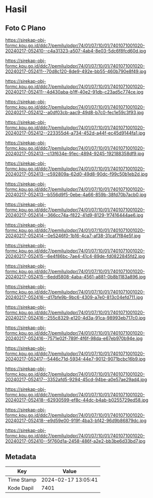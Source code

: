 # Hasil

## Foto C Plano

https://sirekap-obj-formc.kpu.go.id/ddc7/pemilu/pdpr/74/01/07/10/01/7401071001020-20240217-052410--c4a31323-a507-4ab4-8e03-5dc6f8fcd60d.jpg

https://sirekap-obj-formc.kpu.go.id/ddc7/pemilu/pdpr/74/01/07/10/01/7401071001020-20240217-052411--70d8c120-8de9-492e-bb55-460b790e8f49.jpg

https://sirekap-obj-formc.kpu.go.id/ddc7/pemilu/pdpr/74/01/07/10/01/7401071001020-20240217-052411--4d430aba-b1ff-40e2-91db-c23ad5c774ce.jpg

https://sirekap-obj-formc.kpu.go.id/ddc7/pemilu/pdpr/74/01/07/10/01/7401071001020-20240217-052412--a0df03cb-aac9-49d8-b7c0-fec1e59c3f93.jpg

https://sirekap-obj-formc.kpu.go.id/ddc7/pemilu/pdpr/74/01/07/10/01/7401071001020-20240217-052412--223355d4-a734-452d-a44f-ec45d9144fa1.jpg

https://sirekap-obj-formc.kpu.go.id/ddc7/pemilu/pdpr/74/01/07/10/01/7401071001020-20240217-052413--c13f634e-91ec-4894-9245-192188358df9.jpg

https://sirekap-obj-formc.kpu.go.id/ddc7/pemilu/pdpr/74/01/07/10/01/7401071001020-20240217-052413--c592809a-62d0-49d8-90dc-f99c50b1eb2d.jpg

https://sirekap-obj-formc.kpu.go.id/ddc7/pemilu/pdpr/74/01/07/10/01/7401071001020-20240217-052413--b556d9f5-0ebe-4a66-859b-38fd70b7acb0.jpg

https://sirekap-obj-formc.kpu.go.id/ddc7/pemilu/pdpr/74/01/07/10/01/7401071001020-20240217-052414--366cc74a-f822-41d9-8129-1f7416444ae6.jpg

https://sirekap-obj-formc.kpu.go.id/ddc7/pemilu/pdpr/74/01/07/10/01/7401071001020-20240217-052414--0e5246f0-1b16-4ca7-af38-31caf7f84e5f.jpg

https://sirekap-obj-formc.kpu.go.id/ddc7/pemilu/pdpr/74/01/07/10/01/7401071001020-20240217-052415--6e4f86bc-7ae4-41c4-89de-fd0822845fd2.jpg

https://sirekap-obj-formc.kpu.go.id/ddc7/pemilu/pdpr/74/01/07/10/01/7401071001020-20240217-052415--6edd5808-4aba-4561-a881-0b8b1183a896.jpg

https://sirekap-obj-formc.kpu.go.id/ddc7/pemilu/pdpr/74/01/07/10/01/7401071001020-20240217-052416--d17bfe9b-9bc6-4309-a7e0-813c04efd711.jpg

https://sirekap-obj-formc.kpu.go.id/ddc7/pemilu/pdpr/74/01/07/10/01/7401071001020-20240217-052416--255c8329-e120-4d3a-91ca-98993eb717c0.jpg

https://sirekap-obj-formc.kpu.go.id/ddc7/pemilu/pdpr/74/01/07/10/01/7401071001020-20240217-052416--7571e02f-789f-4f6f-98da-e67eb970b94e.jpg

https://sirekap-obj-formc.kpu.go.id/ddc7/pemilu/pdpr/74/01/07/10/01/7401071001020-20240217-052417--5446c71d-5934-44e7-9012-9071bcbc16b9.jpg

https://sirekap-obj-formc.kpu.go.id/ddc7/pemilu/pdpr/74/01/07/10/01/7401071001020-20240217-052417--3352afd5-9294-45cd-94be-a0e57ae29ad4.jpg

https://sirekap-obj-formc.kpu.go.id/ddc7/pemilu/pdpr/74/01/07/10/01/7401071001020-20240217-052418--62930599-ef8c-44dc-b4ab-b0255729ed58.jpg

https://sirekap-obj-formc.kpu.go.id/ddc7/pemilu/pdpr/74/01/07/10/01/7401071001020-20240217-052418--e9d59e00-919f-4ba3-bf42-96d9b86879dc.jpg

https://sirekap-obj-formc.kpu.go.id/ddc7/pemilu/pdpr/74/01/07/10/01/7401071001020-20240217-052410--5f760d1a-2458-486f-a2e2-bb3be6d33bd7.jpg


## Metadata

| Key        | Value               |
| ---------- | ------------------- |
| Time Stamp | 2024-02-17 13:05:41 |
| Kode Dapil | 7401                |



